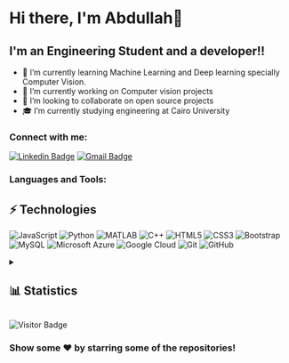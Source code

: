 <h1>Hi there, I'm Abdullah👋</h1>

## I'm an Engineering Student and a developer!!

- 🌱 I’m currently learning Machine Learning and Deep learning specially Computer Vision.
- 🔭 I’m currently working on Computer vision projects 
- 👯 I’m looking to collaborate on open source projects
- 🎓 I’m currently studying engineering at Cairo University

### Connect with me:
[![Linkedin Badge](https://img.shields.io/badge/--blue?style=flat-square&logo=Linkedin&logoColor=white&link=https://www.linkedin.com/in/anirudhemmadi/)](https://www.linkedin.com/in/-bb5772111/)
[![Gmail Badge](https://img.shields.io/badge/-abdullahsaeedd6@gmail.com-c14438?style=flat-square&logo=Gmail&logoColor=white&link=mailto:abdullahsaeedd6@gmail.com)](mailto:abdullahsaeedd6@gmail.com)
<br />

### Languages and Tools: 

## ⚡ Technologies

![JavaScript](https://img.shields.io/badge/-JavaScript-black?style=flat-square&logo=javascript)
![Python](https://img.shields.io/badge/-Python-black?style=flat-square&logo=Python)
![MATLAB](https://img.shields.io/badge/-MATLAB-blue?style=flat-square&logo=matrix)
![C++](https://img.shields.io/badge/-C++-00599C?style=flat-square&logo=c)
![HTML5](https://img.shields.io/badge/-HTML5-E34F26?style=flat-square&logo=html5&logoColor=white)
![CSS3](https://img.shields.io/badge/-CSS3-1572B6?style=flat-square&logo=css3)
![Bootstrap](https://img.shields.io/badge/-Bootstrap-563D7C?style=flat-square&logo=bootstrap)
![MySQL](https://img.shields.io/badge/-MySQL-black?style=flat-square&logo=mysql)
![Microsoft Azure](https://img.shields.io/badge/Microsoft%20Azure-232F7E?style=flat-square&logo=microsoft-azure)
![Google Cloud](https://img.shields.io/badge/Google%20Cloud-black?style=flat-square&logo=google-cloud)
![Git](https://img.shields.io/badge/-Git-black?style=flat-square&logo=git)
![GitHub](https://img.shields.io/badge/-GitHub-181717?style=flat-square&logo=github)


<details>
  <summary><h2> 📊 Statistics </h2></summary>
<img src="https://github-readme-streak-stats.herokuapp.com/?user=Abdullahsaeed10&theme=dark&date_format=j%20M%5B%20Y%5D&currStreakLabel=6FDA44&fire=6FDA44&ring=6FDA44" alt="GitHub Streak Stats" height="200" />
<br>
<img src="https://github-readme-stats.vercel.app/api?username=Abdullahsaeed10&title_color=6FDA44&text_color=FFFFFF&show_icons=true&icon_color=6FDA44&include_all_commits=true&count_private=true&theme=dark" alt="GitHub Stats" height="200"/>
<br>
<img src="https://github-readme-stats.vercel.app/api/top-langs?username=Abdullahsaeed10&layout=compact&title_color=6FDA44&text_color=FFFFFF&theme=dark" alt="GitHub Most Used Languages" height="200" />
<br>
</details>

![Visitor Badge](https://visitor-badge.laobi.icu/badge?page_id=Abdullahsaeed10.Abdullahsaeed10)

### Show some ❤️ by starring some of the repositories!




